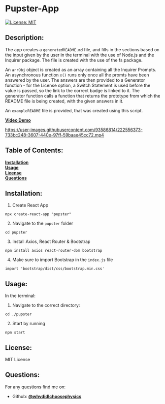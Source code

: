 # Pupster-App

[![License: MIT](https://img.shields.io/badge/License-MIT-yellow.svg)](https://opensource.org/licenses/MIT)

## Description:

The app creates a `generatedREADME.md` file, and fills in the sections based on the input given by the user in the terminal with the use of Node.js and the Inquirer package. The file is created with the use of the fs package.

An `arrObj` object is created as an array containing all the Inquirer Prompts. An asynchronous function `x()` runs only once all the promts have been answered by the user. The answers are then provided to a Generator function - for the License option, a Switch Statement is used before the value is passed, so the link to the correct badge is linked to it. The generator function calls a function that returns the prototype from which the README file is being created, with the given answers in it.

An `exampleREADME` file is provided, that was created using this script.


[**Video Demo**](https://drive.google.com/file/d/17HAMkaHpc1YM4lG3RBAn2tKEkcR5B8If/view?usp=sharing)

https://user-images.githubusercontent.com/93586814/222556373-733bc248-3607-440e-97ff-59baae45cc72.mp4

## Table of Contents:

**[Installation](#Installation)**<br>
**[Usage](#Usage)**<br>
**[License](#License)**<br>
**[Questions](#Questions)**<br>
  
## Installation:

1. Create React App

```
npx create-react-app "pupster"
```

2. Navigate to the `pupster` folder

```
cd pupster
```

3. Install Axios, React Router & Bootstrap

```
npm install axios react-router-dom bootstrap

```

4. Make sure to import Bootstrap in the `index.js` file

```
import 'bootstrap/dist/css/bootstrap.min.css'
```

## Usage:

In the terminal:

1. Navigate to the correct directory:

```
cd ./pupster
```

2. Start by running

```
npm start
```


## License:

MIT License

## Questions:

For any questions find me on:

- Github: [**@whydidIchoosephysics**](https://github.com/whydidIchoosephysics)